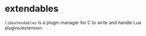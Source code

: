# extendables

`libextendables` is a plugin manager for C to write and handle Lua plugins/extension
